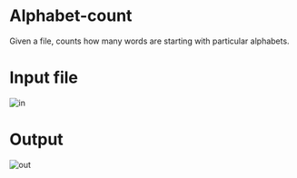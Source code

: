 # Alphabet-count
Given a file, counts how many words are starting with particular alphabets.
# Input file
![in](https://user-images.githubusercontent.com/86179660/122684431-f705b700-d222-11eb-9111-7f6be41e67ac.jpg)
# Output
![out](https://user-images.githubusercontent.com/86179660/122684446-0be24a80-d223-11eb-9c9a-628ae6bd698c.jpg)
